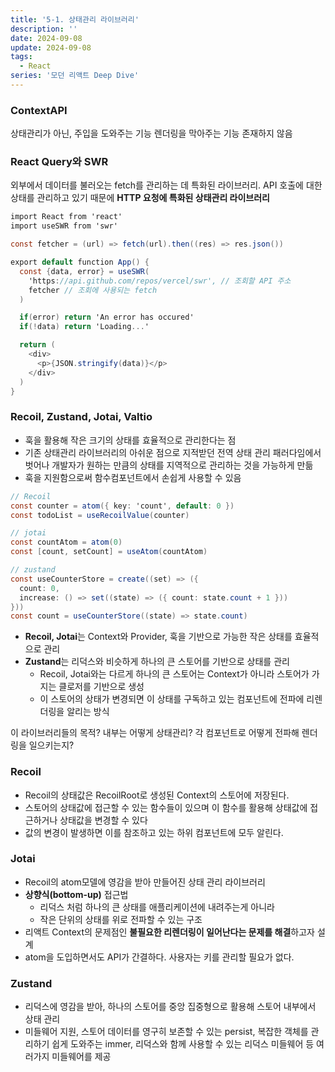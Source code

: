 ```yaml
---
title: '5-1. 상태관리 라이브러리'
description: ''
date: 2024-09-08
update: 2024-09-08
tags:
  - React
series: '모던 리액트 Deep Dive'
---
```


### ContextAPI

상태관리가 아닌, 주입을 도와주는 기능
렌더링을 막아주는 기능 존재하지 않음

### React Query와 SWR

외부에서 데이터를 불러오는 fetch를 관리하는 데 특화된 라이브러리.
API 호출에 대한 상태를 관리하고 있기 때문에 **HTTP 요청에 특화된 상태관리 라이브러리**

```cs
import React from 'react'
import useSWR from 'swr'

const fetcher = (url) => fetch(url).then((res) => res.json())

export default function App() {
  const {data, error} = useSWR(
    'https://api.github.com/repos/vercel/swr', // 조회할 API 주소
    fetcher // 조회에 사용되는 fetch
  )

  if(error) return 'An error has occured'
  if(!data) return 'Loading...'

  return (
    <div>
      <p>{JSON.stringify(data)}</p>
    </div>
  )
}
```

### Recoil, Zustand, Jotai, Valtio

- 훅을 활용해 작은 크기의 상태를 효율적으로 관리한다는 점
- 기존 상태관리 라이브러리의 아쉬운 점으로 지적받던 전역 상태 관리 패러다임에서 벗어나 개발자가 원하는 만큼의 상태를 지역적으로 관리하는 것을 가능하게 만듦
- 훅을 지원함으로써 함수컴포넌트에서 손쉽게 사용할 수 있음

```cs
// Recoil
const counter = atom({ key: 'count', default: 0 })
const todoList = useRecoilValue(counter)
```

```cs
// jotai
const countAtom = atom(0)
const [count, setCount] = useAtom(countAtom)
```

```cs
// zustand
const useCounterStore = create((set) => ({
  count: 0,
  increase: () => set((state) => ({ count: state.count + 1 }))
}))
const count = useCounterStore((state) => state.count)
```

- **Recoil, Jotai**는 Context와 Provider, 훅을 기반으로 가능한 작은 상태를 효율적으로 관리
- **Zustand**는 리덕스와 비슷하게 하나의 큰 스토어를 기반으로 상태를 관리
  - Recoil, Jotai와는 다르게 하나의 큰 스토어는 Context가 아니라 스토어가 가지는 클로저를 기반으로 생성
  - 이 스토어의 상태가 변경되면 이 상태를 구독하고 있는 컴포넌트에 전파에 리렌더링을 알리는 방식

이 라이브러리들의 목적? 내부는 어떻게 상태관리? 각 컴포넌트로 어떻게 전파해 렌더링을 일으키는지?

### Recoil

- Recoil의 상태값은 RecoilRoot로 생성된 Context의 스토어에 저장된다.
- 스토어의 상태값에 접근할 수 있는 함수들이 있으며 이 함수를 활용해 상태값에 접근하거나 상태값을 변경할 수 있다
- 값의 변경이 발생하면 이를 참조하고 있는 하위 컴포넌트에 모두 알린다.

### Jotai

- Recoil의 atom모델에 영감을 받아 만들어진 상태 관리 라이브러리
- **상향식(bottom-up)** 접근법
  - 리덕스 처럼 하나의 큰 상태를 애플리케이션에 내려주는게 아니라
  - 작은 단위의 상태를 위로 전파할 수 있는 구조
- 리액트 Context의 문제점인 **불필요한 리렌더링이 일어난다는 문제를 해결**하고자 설계
- atom을 도입하면서도 API가 간결하다. 사용자는 키를 관리할 필요가 없다.

### Zustand

- 리덕스에 영감을 받아, 하나의 스토어를 중앙 집중형으로 활용해 스토어 내부에서 상태 관리
- 미들웨어 지원, 스토어 데이터를 영구히 보존할 수 있는 persist, 복잡한 객체를 관리하기 쉽게 도와주는 immer, 리덕스와 함께 사용할 수 있는 리덕스 미들웨어 등 여러가지 미들웨어를 제공
